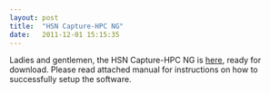 ```yaml
---
layout: post
title:  "HSN Capture-HPC NG"
date:   2011-12-01 15:15:35 
---
```

Ladies and gentlemen, the HSN Capture-HPC NG is [here][capture], ready for download. Please read attached manual for instructions on how to successfully setup the software.

[capture]:      http://pl.honeynet.org/HoneySpiderNetworkCapture

